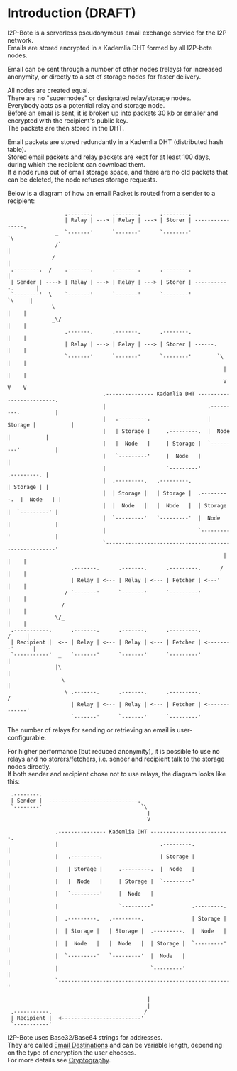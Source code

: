 # Introduction (DRAFT)

I2P-Bote is a serverless pseudonymous email exchange service for the I2P network.  
Emails are stored encrypted in a Kademlia DHT formed by all I2P-bote nodes.

Email can be sent through a number of other nodes (relays) for increased anonymity, or directly to a set of storage nodes for faster delivery.

All nodes are created equal.  
There are no "supernodes" or designated relay/storage nodes.  
Everybody acts as a potential relay and storage node.   
Before an email is sent, it is broken up into packets 30 kb or smaller and encrypted with the recipient's public key.  
The packets are then stored in the DHT.

Email packets are stored redundantly in a Kademlia DHT (distributed hash table).  
Stored email packets and relay packets are kept for at least 100 days, during which the recipient can download them.  
If a node runs out of email storage space, and there are no old packets that can be deleted, the node refuses storage requests.

Below is a diagram of how an email Packet is routed from a sender to a recipient:

```
                  .-------.      .-------.      .--------.
                  | Relay | ---> | Relay | ---> | Storer | ----------------.
               _  `-------'      `-------'      `--------'                  `\
               /`                                                             |
              /                                                               |
 .--------.  /    .-------.      .-------.      .--------.                    |
 | Sender | ----> | Relay | ---> | Relay | ---> | Storer | -----------.       |
 `--------'  \    `-------'      `-------'      `--------'             `\     |
              \                                                          |    |
              _\/                                                        |    |
                  .-------.      .-------.      .--------.               |    |
                  | Relay | ---> | Relay | ---> | Storer | ------.       |    |
                  `-------'      `-------'      `--------'        `\     |    |
                                                                    |    |    |
                                                                    V    V    V
                              .--------------- Kademlia DHT -------------------------.
                              |                                .---------.           |
                              |   .---------.                  | Storage |           |
                              |   | Storage |     .---------.  |  Node   |           |
                              |   |  Node   |     | Storage |  `---------'           |
                              |   `---------'     |  Node   |                        |
                              |                   `---------'            .---------. |
                              |  .---------.   .---------.               | Storage | |
                              |  | Storage |   | Storage |  .---------.  |  Node   | |
                              |  |  Node   |   |  Node   |  | Storage |  `---------' |
                              |  `---------'   `---------'  |  Node   |              |
                              |                             `---------'              |
                              `------------------------------------------------------'
                                                                    |    |    |
                    .-------.      .-------.      .---------.      /     |    |
                    | Relay | <--- | Relay | <--- | Fetcher | <---'      |    |
                  / `-------'      `-------'      `---------'            |    |
                 /                                                       |    |
               \/_                                                       |    |
 .-----------.      .-------.      .-------.      .---------.           /     |
 | Recipient |  <-- | Relay | <--- | Relay | <--- | Fetcher | <--------'      |
 `-----------'  _   `-------'      `-------'      `---------'                 |
               |\                                                             |
                 \                                                            |
                  \ .-------.      .-------.      .---------.                /
                    | Relay | <--- | Relay | <--- | Fetcher | <-------------'
                    `-------'      `-------'      `---------'
```

The number of relays for sending or retrieving an email is user-configurable.

For higher performance (but reduced anonymity), it is possible to use no relays and no storers/fetchers, i.e. sender and recipient talk to the storage nodes directly.   
If both sender and recipient chose not to use relays, the diagram looks like this:

```
 .--------.
 | Sender |  ----------------------------.
 `--------'                               `\
                                            |
                                            V

               .--------------- Kademlia DHT -------------------------.
               |                                .---------.           |
               |   .---------.                  | Storage |           |
               |   | Storage |     .---------.  |  Node   |           |
               |   |  Node   |     | Storage |  `---------'           |
               |   `---------'     |  Node   |                        |
               |                   `---------'            .---------. |
               |  .---------.   .---------.               | Storage | |
               |  | Storage |   | Storage |  .---------.  |  Node   | |
               |  |  Node   |   |  Node   |  | Storage |  `---------' |
               |  `---------'   `---------'  |  Node   |              |
               |                             `---------'              |
               `------------------------------------------------------'

                                            |
                                            |
 .-----------.                             /
 | Recipient |  <-------------------------'
 `-----------'
```

I2P-Bote uses Base32/Base64 strings for addresses.  
They are called [Email Destinations](../../tutorials/terms.md#email-destination) and can be variable length, depending on the type of encryption the user chooses.  
For more details see [Cryptography](cryptography.md).
